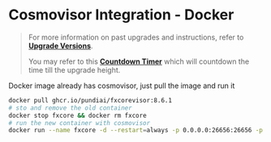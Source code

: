 # Cosmovisor Integration - Docker

> For more information on past upgrades and instructions, refer to [**Upgrade Versions**](../versions/).
>
> You may refer to this [**Countdown Timer**](https://pundiscan.io/pundiaifx/block/countdown/19908000) which will countdown the time till the upgrade height.

Docker image already has cosmovisor, just pull the image and run it

```sh
docker pull ghcr.io/pundiai/fxcorevisor:8.6.1
# sto and remove the old container
docker stop fxcore && docker rm fxcore
# run the new container with cosmovisor
docker run --name fxcore -d --restart=always -p 0.0.0.0:26656:26656 -p 127.0.0.1:26657:26657 -p 127.0.0.1:1317:1317 -p 127.0.0.1:26660:26660 -p 127.0.0.1:8545:8545 -p 127.0.0.1:8546:8546 -v $HOME/.fxcore:/root/.fxcore ghcr.io/pundiai/fxcorevisor:8.6.1 run start --x-crisis-skip-assert-invariants
```
